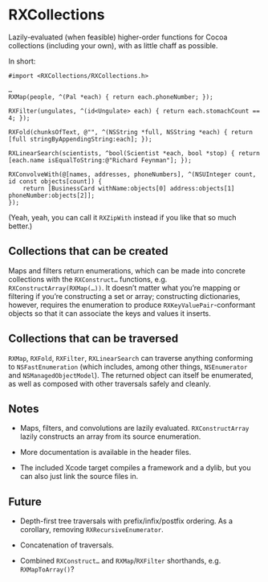# RXCollections

Lazily-evaluated (when feasible) higher-order functions for Cocoa collections (including your own), with as little chaff as possible.

In short:

	#import <RXCollections/RXCollections.h>
	
	…
	RXMap(people, ^(Pal *each) { return each.phoneNumber; });
	
	RXFilter(ungulates, ^(id<Ungulate> each) { return each.stomachCount == 4; });
	
	RXFold(chunksOfText, @"", ^(NSString *full, NSString *each) { return [full stringByAppendingString:each]; });
	
	RXLinearSearch(scientists, ^bool(Scientist *each, bool *stop) { return [each.name isEqualToString:@"Richard Feynman"]; });
	
	RXConvolveWith(@[names, addresses, phoneNumbers], ^(NSUInteger count, id const objects[count]) {
		return [BusinessCard withName:objects[0] address:objects[1] phoneNumber:objects[2]];
	});

(Yeah, yeah, you can call it `RXZipWith` instead if you like that so much better.)

## Collections that can be created

Maps and filters return enumerations, which can be made into concrete collections with the `RXConstruct…` functions, e.g. `RXConstructArray(RXMap(…))`. It doesn’t matter what you’re mapping or filtering if you’re constructing a set or array; constructing dictionaries, however, requires the enumeration to produce `RXKeyValuePair`-conformant objects so that it can associate the keys and values it inserts.

## Collections that can be traversed

`RXMap`, `RXFold`, `RXFilter`, `RXLinearSearch` can traverse anything conforming to `NSFastEnumeration` (which includes, among other things, `NSEnumerator` and `NSManagedObjectModel`). The returned object can itself be enumerated, as well as composed with other traversals safely and cleanly.

## Notes

- Maps, filters, and convolutions are lazily evaluated. `RXConstructArray` lazily constructs an array from its source enumeration.

- More documentation is available in the header files.

- The included Xcode target compiles a framework and a dylib, but you can also just link the source files in.

## Future

- Depth-first tree traversals with prefix/infix/postfix ordering. As a corollary, removing `RXRecursiveEnumerator`.

- Concatenation of traversals.

- Combined `RXConstruct…` and `RXMap`/`RXFilter` shorthands, e.g. `RXMapToArray()`?
